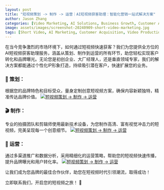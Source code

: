 ```yaml
---
layout: post
title: "短视频策划 -> 制作 -> 运营｜AI短视频获客助理：智能化营销一站式解决方案"
author: Jason Zhang
categories: [Video Marketing, AI Solutions, Business Growth, Customer Acquisition]
image: assets/images/screenshot-20240909-short-video-marketing.jpg
tags: [Short Video, AI Marketing, Customer Acquisition, Video Production, Business Strategy]
---
```


在当今竞争激烈的市场环境下，如何通过短视频快速获客？我们为您提供全方位的AI短视频获客助理服务，涵盖从策划、制作到运营的所有环节，助您轻松实现客户转化和品牌曝光。无论您是初创企业、大厂经理人，还是垂直领域专家，我们的解决方案都能通过个性化IP形象打造，持续吸引潜在客户，快速扩展您的业务。

### 🌟 策划：
根据您的品牌特色和目标受众，量身定制创意短视频方案，确保内容新颖独特，精准传达品牌价值。
[![短视频策划 -> 制作 -> 运营](https://i9.ytimg.com/vi/e7TF2IUmAlg/mqdefault.jpg?sqp=CPjH-rYG-oaymwEoCMACELQB8quKqQMcGADwAQH4Aa4DgALAB4oCDAgAEAEYZSBlKGUwDw==&rs=AOn4CLAWrP9duLKi1T1NbGKwHFJYxRkxgQ)](https://youtube.com/shorts/e7TF2IUmAlg?feature=share)

### 🎬 制作：
专业的拍摄团队和剪辑师使用最新技术设备，为您制作高清、富有视觉冲击力的短视频，完美呈现每一个创意细节。
[![短视频策划 -> 制作 -> 运营](https://i9.ytimg.com/vi/VRtmsczPrwc/mqdefault.jpg?sqp=CNDM-rYG-oaymwEmCMACELQB8quKqQMa8AEB-AH-BIAC8AKKAgwIABABGGUgZShlMA8=&rs=AOn4CLBjuNP6c5DnmMxgJ7lsX5XWozKuZw)](https://youtu.be/VRtmsczPrwc)

### 🚀 运营：
通过多渠道推广和数据分析，采用精细化的运营策略，帮助您的短视频快速传播，提升品牌曝光和用户转化率。
[![短视频策划 -> 制作 -> 运营](https://i9.ytimg.com/vi/-F6eH_stzO0/mqdefault.jpg?sqp=CNDM-rYG-oaymwEoCMACELQB8quKqQMcGADwAQH4Aa4DgALAB4oCDAgAEAEYMCBKKH8wDw==&rs=AOn4CLCS4LY3k0FsifpE1-zPNe8mqOuF3A)](https://youtube.com/shorts/-F6eH_stzO0?feature=share)

让我们成为您品牌的最佳合作伙伴，助您在短视频时代引领潮流，取得成功！

立即联系我们，开启您的短视频之旅！ 📩

